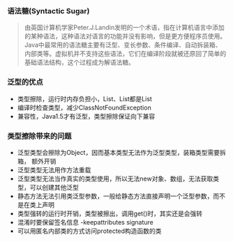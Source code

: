 ### 语法糖(Syntactic Sugar)
> 由英国计算机学家Peter.J.Landin发明的一个术语，指在计算机语言中添加的某种语法，这种语法对语言的功能并没有影响，但是更方便程序员使用。Java中最常用的语法糖主要有泛型、变长参数、条件编译、自动拆装箱、内部类等。虚拟机并不支持这些语法，它们在编译阶段就被还原回了简单的基础语法结构，这个过程成为解语法糖。

### 泛型的优点
* 类型擦除，运行时内存负担小，List<String>、List<Integer>都是List
* 编译时检查类型，减少ClassNotFoundException
* 兼容性，Java1.5才有泛型，类型擦除保证向下兼容

### 类型擦除带来的问题

* 泛型类型会擦除为Object，因而基本类型无法作为泛型类型，装箱类型需要拆箱， 额外开销 
* 泛型类型无法用作方法重载
* 泛型类型无法当作真实的类型使用，所以无法new对象、数组，无法获取类型，可以创建其他泛型
* 静态方法无法引用类泛型参数，一般给静态方法直接声明一个泛型参数，而不是在类上声明
* 类型强转的运行时开销，类型被擦出，调用get()时，其实还是会强转
* 混淆时要保留签名信息 -keepattributes signature
* 可以用匿名内部类的方式访问protected构造函数的类
